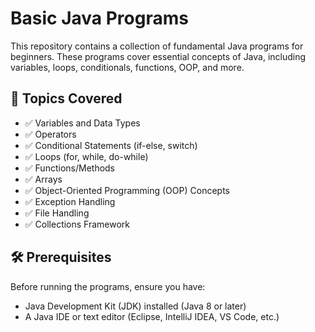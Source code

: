 # Basic Java Programs  

This repository contains a collection of fundamental Java programs for beginners. These programs cover essential concepts of Java, including variables, loops, conditionals, functions, OOP, and more.  

## 📌 Topics Covered  
- ✅ Variables and Data Types  
- ✅ Operators  
- ✅ Conditional Statements (if-else, switch)  
- ✅ Loops (for, while, do-while)  
- ✅ Functions/Methods  
- ✅ Arrays  
- ✅ Object-Oriented Programming (OOP) Concepts  
- ✅ Exception Handling  
- ✅ File Handling  
- ✅ Collections Framework  

## 🛠 Prerequisites  
Before running the programs, ensure you have:  
- Java Development Kit (JDK) installed (Java 8 or later)  
- A Java IDE or text editor (Eclipse, IntelliJ IDEA, VS Code, etc.)  
